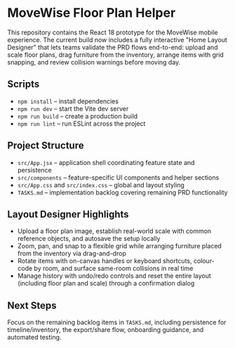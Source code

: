 # MoveWise Floor Plan Helper

This repository contains the React 18 prototype for the MoveWise mobile experience. The current build now includes a fully interactive "Home Layout Designer" that lets teams validate the PRD flows end-to-end: upload and scale floor plans, drag furniture from the inventory, arrange items with grid snapping, and review collision warnings before moving day.

## Scripts

- `npm install` – install dependencies
- `npm run dev` – start the Vite dev server
- `npm run build` – create a production build
- `npm run lint` – run ESLint across the project

## Project Structure

- `src/App.jsx` – application shell coordinating feature state and persistence
- `src/components` – feature-specific UI components and helper sections
- `src/App.css` and `src/index.css` – global and layout styling
- `TASKS.md` – implementation backlog covering remaining PRD functionality

## Layout Designer Highlights

- Upload a floor plan image, establish real-world scale with common reference objects, and autosave the setup locally
- Zoom, pan, and snap to a flexible grid while arranging furniture placed from the inventory via drag-and-drop
- Rotate items with on-canvas handles or keyboard shortcuts, colour-code by room, and surface same-room collisions in real time
- Manage history with undo/redo controls and reset the entire layout (including floor plan and scale) through a confirmation dialog

## Next Steps

Focus on the remaining backlog items in `TASKS.md`, including persistence for timeline/inventory, the export/share flow, onboarding guidance, and automated testing.

